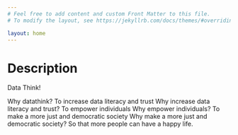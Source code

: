 ```yaml
---
# Feel free to add content and custom Front Matter to this file.
# To modify the layout, see https://jekyllrb.com/docs/themes/#overriding-theme-defaults

layout: home
---
```

# Description
Data Think! 

Why datathink? To increase data literacy and trust
Why increase data literacy and trust? To empower individuals
Why empower individuals? To make a more just and democratic society
Why make a more just and democratic society? So that more people can have a happy life.
